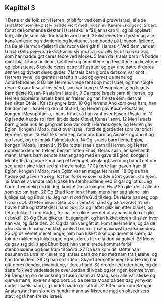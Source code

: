 ## Kapittel 3

1 Dette er de folk som Herren lot bli for ved dem å prøve Israel, alle de israelitter som ikke selv hadde vært med i noen av Kana'anskrigene,
2 bare for at de kommende slekter i Israel skulle få kjennskap til, og bli opplært i krig, alle de som ikke før hadde vært med:
3 Filistrenes fem fyrster og alle kana'anittene og sidonierne og hevittene, som bodde på Libanon-fjellene, fra Ba'al-Hermon-fjellet til der hvor veien går til Hamat.
4 Ved dem var det Israel skulle prøves, så det kunne kjennes om de ville lyde Herrens bud, som han hadde gitt deres fedre ved Moses.
5 Men da Israels barn nå bodde midt iblant kana'anittene, hetittene og amorittene og ferisittene og hevittene og jebusittene,
6 tok de deres døtre til hustruer og gav sine døtre til deres sønner og dyrket deres guder.
7 Israels barn gjorde det som var ondt i Herrens øyne; de glemte Herren sin Gud og dyrket Ba'alene og Astartebildene.
8 Da ble Herrens vrede tent opp mot Israel, og han solgte dem i Kusan-Risata'ims hånd, som var konge i Mesopotamia; og Israels barn tjente Kusan-Risata'im i åtte år.
9 Da ropte Israels barn til Herren, og Herren oppreiste Israels barn en frelser, og han frelste dem; det var kenisitten Otniel, Kalebs yngre bror.
10 Og Herrens Ånd kom over ham; han ble dommer i Israel og dro ut til strid, og Herren gav Kusan-Risata'im, kongen i Mesopotamia, i hans hånd, så han vant over Kusan-Risata'im.
11 Og landet hadde ro i førti år; da døde Otniel, Kenas' sønn.
12 Men Israels barn gjorde nok en gang det som var ondt i Herrens øyne; og Herren gav Eglon, kongen i Moab, makt over Israel, fordi de gjorde det som var ondt i Herrens øyne.
13 Han fikk med seg Ammons barn og Amalek og dro ut og slo Israel, og de inntok Palmestaden.
14 Og Israels barn tjente Eglon, kongen i Moab, i atten år.
15 Da ropte Israels barn til Herren, og Herren oppreiste dem en frelser, benjaminitten Ehud, Geras sønn, en kjevhendt mann. Israels barn sendte ham engang med en gave til Eglon, kongen i Moab;
16 da gjorde Ehud seg et tveegget, alenlangt sverd og bandt det om seg under sine klær ved sin høyre hofte.
17 Så førte han gaven fram til Eglon, kongen i Moab; men Eglon var en meget fet mann.
18 Og da han hadde gitt gaven fra seg, lot han folkene som hadde båret gaven, dra hjem.
19 Men selv vendte han tilbake fra stenbruddene ved Gilgal og lot si: Jeg har et hemmelig ord til deg, konge! Da sa kongen: Hysj! Så gikk de ut alle de som sto om ham.
20 Og Ehud kom inn til ham, mens han satt alene i sin kjølige sal, og Ehud sa: Jeg har et ord fra Gud til deg. Da reiste han seg opp fra sin stol.
21 Men Ehud rakte ut sin venstre hånd og tok sverdet fra sin høyre hofte og støtte det i hans buk;
22 og heftet gikk inn etter bladet, og fettet lukket til om bladet, for han dro ikke sverdet ut av hans buk; det gikk ut baktil.
23 Og Ehud gikk ut i buegangen, og han lukket døren til salen hvor han var, og låste den.
24 Og da han var gått ut, kom tjenerne inn, og da de så at døren til salen var låst, sa de: Han har visst et ærend i svalkammeret.
25 Og de ventet meget lenge, men han lukket ikke opp døren til salen; da tok de nøklen og lukket opp, og se, deres herre lå død på gulvet.
26 Mens de gav seg tid, slapp Ehud bort; han var allerede kommet forbi stenbruddene og kom fram til Se'ira.
27 Da han kom dit, støtte han i basunen på Efra'im-fjellet; og Israels barn dro ned med ham fra fjellene, og han foran dem.
28 Og han sa til dem: Skynd dere etter meg! For Herren har gitt deres fiender, moabittene, i deres hånd. Så dro de ned etter ham, og de satte folk ved vadestedene over Jordan til Moab og lot ingen komme over.
29 Dengang slo de omkring ti tusen mann av Moab, som alle var sterke og djerve menn; ikke én slapp bort.
30 Så ble da Moab på den dag ydmyket under Israels hånd, og landet hadde ro i åtti år.
31 Etter ham kom Samgar, Anats sønn; han slo seks hundre mann av filistrene med en oksedrivers stav; også han frelste Israel.
